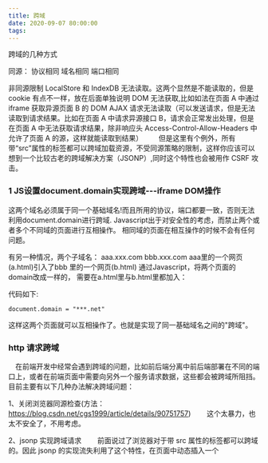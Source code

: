 ```yaml
---
title: 跨域
date: 2020-09-07 80:00:00
tags: 
---
```

跨域的几种方式
<!--more-->
同源：
协议相同
域名相同
端口相同

非同源限制
LocalStore 和 IndexDB 无法读取。这两个显然是不能读取的，但是 cookie 有点不一样，放在后面单独说明
DOM 无法获取,比如如法在页面 A 中通过 iframe 获取异源页面 B 的 DOM
AJAX 请求无法读取（可以发送请求，但是无法读取到请求结果。比如在页面 A 中请求异源接口 B，请求会正常发出处理，但是在页面 A 中无法获取请求结果，除非响应头 Access-Control-Allow-Headers 中允许了页面 A 的源，这样就能读取到结果）
  但是这里有个例外，所有带“src”属性的标签都可以跨域加载资源，不受同源策略的限制，这样你应该可以想到一个比较古老的跨域解决方案（JSONP）,同时这个特性也会被用作 CSRF 攻击。
### 1 JS设置document.domain实现跨域---iframe DOM操作

这两个域名必须属于同一个基础域名!而且所用的协议，端口都要一致，否则无法利用document.domain进行跨域.
Javascript出于对安全性的考虑，而禁止两个或者多个不同域的页面进行互相操作。
相同域的页面在相互操作的时候不会有任何问题。

有另一种情况，两个子域名：
aaa.xxx.com
bbb.xxx.com
aaa里的一个网页(a.html)引入了bbb 里的一个网页(b.html)
通过Javascript，将两个页面的domain改成一样的，
需要在a.html里与b.html里都加入：

代码如下:
```
document.domain = "***.net"
```
这样这两个页面就可以互相操作了。也就是实现了同一基础域名之间的"跨域"。
### http 请求跨域

 在前端开发中经常会遇到跨域的问题，比如前后端分离中前后端部署在不同的端口上，或者在前端页面中需要向另外一个服务请求数据，这些都会被跨域所阻挡。
目前主要有以下几种办法解决跨域问题：

1、关闭浏览器同源检查(方法：https://blog.csdn.net/cgs1999/article/details/90751757)
  这个太暴力，也太不安全了，不用考虑。

2、jsonp 实现跨域请求
  前面说过了浏览器对于带 src 属性的标签都可以跨域的。因此 jsonp 的实现流失利用了这个特性，在页面中动态插入一个<script>标签,然后他的 src 属性就是接口调用地址，这样就能访问过去了，然后再讲返回内容特殊处理成立即执行的函数，这样就看起像进行了一次跨域请求。之所以不推荐这种方式，主要有以下两个原因：

1) 实现复杂,且需要前后台同时修改才能实现
2)只能进行 get 请求

3、服务器设置运行跨域
  这种方法只需要后台做处理便能实现跨域，前面说的 http 跨域请求是能够发出去的，只是不能接收，那我们只要在响应头Access-Control-Allow-Headers中加入允许请求的地址即可，以,分隔，同时*代表所有地址都允许。比如：
  
```
Access-Control-Allow-Headers:http://localhost:8081,http://localhost:8082
```

本方法是较为常用的一种跨域办法,只需简单修改服务端代码即可。

4、请求代理
  这也是非常常用的一种跨域方法。跨域限制只是浏览器限制，服务端并没有这个概念，因此我们在前端还是请求同域地址，然后在服务端做一个代理，将请求转发到真正的 ip 和端口上。通常使用 nginx 实现端口转发，比如下面一段 nginx 配置：

```
server {
    # /test1/abc 转发到 http://a.com:8011/abc
    location /test1/ {
        proxy_pass http://a.com:8011/;
    }

    # /test2/abc 转发到 http://b.com:8011/main/abc
    location /test2/ {
        proxy_pass http://b.com:8011/main/;
    }

    # /test3/abc 转发到 http://c.com:8011/test3/abc
    location /test3/ {
        proxy_pass http://c.com:8081;
    }
}
```

### cookie 同源策略(仅限制域名)

cookie 的同源策略是通过“Domain“和“path“两个部分来共同确认一个 cookie 在哪些页面上可用。

1、设置cookie的domaim和path
Domain确定这个 cookie 所属的域名，不能带端口或协议。因此 cookie 便可在不同端口/不同协议下共享,只要域名相同。有一个例外是父子域名间也能共享 cookie，只需将 Domain 设置为.父域名或者父域名（不带.）。***domain设为主域名即baidu.com或者.baidu.com,那么cookie在任何百度的子域名下都可共享*** www.baidu.com仅是baidu.com的子域名，同样受限制。

  path就简单多了，通过 Domain 确定哪些域名可以共享 cookie，然后在通过path来确定 cookie 在哪些路径下可用。使用/表示所有路径都可共享。

具体如下：

```
Domain : example,path : /a可获取 cookie:http://example:8081/a,https://example:8081/a
Domain : example,path : /可获取 cookie:http://example:8081/a,https://example:8081/a , http://example:12/abcd
Domain : .example,path : /a可获取 cookie:http://example:8081/a , https://localhost:8081/a , http://test.example:889/a

注意:在跨域请求中，即时目标地址有 cookie 且发起请求的页面也能读取到该 cookie，浏览器也不会将 cookie 自动设置到该跨域请求中。比如在http://localhost:8082/a页面中请求http://localhost:8081/abc,这两个地址下拥有共享cookie，http请求也不会携带cookie。
```
2、设置反向代理，使两个页面位于同一domain和path下。
3、jsonp方法
文件a/b处于相同域下，不同路径，设置的cookie在b路径下。
a.html访问b路径下的jsonp文件。此jsonp文件可以访问b下的cookie。同时可以设置cookie的路径为a。这样a就可以拿到b下的cookie。

猜测（未经实验）：a通过jsonp请求不用b域上的文件。那个文件能拿到b域上的cookie。回传给a，就可以试想cookie的跨域访问
4、nodejs superagent（可参考下方参考文章）
5、同一域下，不同工程之间cookie携带
（1）. 使用jsonp格式发送
（2）. ajax请求中加上字段 xhrFields: {withCredentials: true}，这样可以携带上cookie。这样后台配置就出现了限制，需要配置一个解决跨域访问的过滤器，而且header字段Access-Control-Allow-Origin的值不能为"*", 必须是一个确定的域。

### 参考文章
https://www.cnblogs.com/lonelyshy/p/10179762.html
https://www.cnblogs.com/wuyoucao/p/11075435.html

https://www.cnblogs.com/hujunzheng/p/5744755.html

